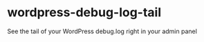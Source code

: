 wordpress-debug-log-tail
========================

See the tail of your WordPress debug.log right in your admin panel
